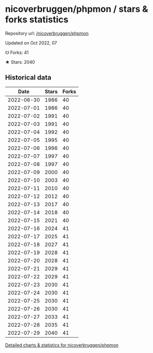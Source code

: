 # nicoverbruggen/phpmon / stars & forks statistics

Repository url: [/nicoverbruggen/phpmon](https://github.com/nicoverbruggen/phpmon)

Updated on Oct 2022, 07

☋ Forks: 41

★ Stars: 2040

## Historical data
| Date | Stars | Forks |
|------|-------|-------|
| 2022-06-30 | 1986 | 40 | 
| 2022-07-01 | 1986 | 40 | 
| 2022-07-02 | 1991 | 40 | 
| 2022-07-03 | 1991 | 40 | 
| 2022-07-04 | 1992 | 40 | 
| 2022-07-05 | 1995 | 40 | 
| 2022-07-06 | 1996 | 40 | 
| 2022-07-07 | 1997 | 40 | 
| 2022-07-08 | 1997 | 40 | 
| 2022-07-09 | 2000 | 40 | 
| 2022-07-10 | 2003 | 40 | 
| 2022-07-11 | 2010 | 40 | 
| 2022-07-12 | 2012 | 40 | 
| 2022-07-13 | 2017 | 40 | 
| 2022-07-14 | 2018 | 40 | 
| 2022-07-15 | 2021 | 40 | 
| 2022-07-16 | 2024 | 41 | 
| 2022-07-17 | 2025 | 41 | 
| 2022-07-18 | 2027 | 41 | 
| 2022-07-19 | 2028 | 41 | 
| 2022-07-20 | 2028 | 41 | 
| 2022-07-21 | 2029 | 41 | 
| 2022-07-22 | 2029 | 41 | 
| 2022-07-23 | 2030 | 41 | 
| 2022-07-24 | 2030 | 41 | 
| 2022-07-25 | 2030 | 41 | 
| 2022-07-26 | 2030 | 41 | 
| 2022-07-27 | 2033 | 41 | 
| 2022-07-28 | 2035 | 41 | 
| 2022-07-29 | 2040 | 41 | 


[Detailed charts & statistics for nicoverbruggen/phpmon](https://reviewgithub.com/rep/nicoverbruggen/phpmon)

